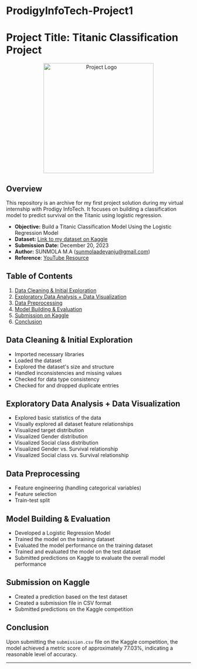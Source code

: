 # ProdigyInfoTech-Project1
# Project Title: Titanic Classification Project

<div align="center">
  <img src="[https://via.placeholder.com/300](https://media.licdn.com/dms/image/D4D0BAQFTpfRDuChAOQ/company-logo_200_200/0/1680453080726?e=1710979200&v=beta&t=sEmbLCpXyWW5FhA0io6Ntbj8vK_ihjY35Ht9KPGAn4s)" alt="Project Logo" width="300">
</div>

## Overview

This repository is an archive for my first project solution during my virtual internship with Prodigy InfoTech. It focuses on building a classification model to predict survival on the Titanic using logistic regression.

- **Objective:** Build a Titanic Classification Model Using the Logistic Regression Model
- **Dataset:** [Link to my dataset on Kaggle](https://www.kaggle.com/competitions/titanic/data)
- **Submission Date:** December 20, 2023
- **Author:** SUNMOLA M.A (sunmolaadeyanju@gmail.com)
- **Reference**: [YouTube Resource](https://www.youtube.com/watch?v=YYEJ_GUguHw&pp=ygUoaG93IHRvIGJ1aWxkIGEgbG9naXN0aWMgcmVncmVzc2lvbiBtb2RlbA%3D%3D)

## Table of Contents

1. [Data Cleaning & Initial Exploration](#data-cleaning--initial-exploration)
2. [Exploratory Data Analysis + Data Visualization](#exploratory-data-analysis--data-visualization)
3. [Data Preprocessing](#data-preprocessing)
4. [Model Building & Evaluation](#model-building--evaluation)
5. [Submission on Kaggle](#submission-on-kaggle)
6. [Conclusion](#conclusion)

## Data Cleaning & Initial Exploration

- Imported necessary libraries
- Loaded the dataset
- Explored the dataset's size and structure
- Handled inconsistencies and missing values
- Checked for data type consistency
- Checked for and dropped duplicate entries

## Exploratory Data Analysis + Data Visualization

- Explored basic statistics of the data
- Visually explored all dataset feature relationships
- Visualized target distribution
- Visualized Gender distribution
- Visualized Social class distribution
- Visualized Gender vs. Survival relationship
- Visualized Social class vs. Survival relationship

## Data Preprocessing

- Feature engineering (handling categorical variables)
- Feature selection
- Train-test split

## Model Building & Evaluation

- Developed a Logistic Regression Model
- Trained the model on the training dataset
- Evaluated the model performance on the training dataset
- Trained and evaluated the model on the test dataset
- Submitted predictions on Kaggle to evaluate the overall model performance

## Submission on Kaggle

- Created a prediction based on the test dataset
- Created a submission file in CSV format
- Submitted predictions on the Kaggle competition

## Conclusion

Upon submitting the `submission.csv` file on the Kaggle competition, the model achieved a metric score of approximately 77.03%, indicating a reasonable level of accuracy.

---


